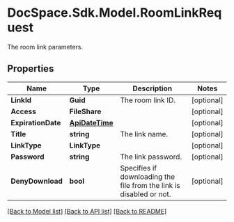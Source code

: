 # DocSpace.Sdk.Model.RoomLinkRequest
The room link parameters.

## Properties

Name | Type | Description | Notes
------------ | ------------- | ------------- | -------------
**LinkId** | **Guid** | The room link ID. | [optional] 
**Access** | **FileShare** |  | [optional] 
**ExpirationDate** | [**ApiDateTime**](ApiDateTime.md) |  | [optional] 
**Title** | **string** | The link name. | [optional] 
**LinkType** | **LinkType** |  | [optional] 
**Password** | **string** | The link password. | [optional] 
**DenyDownload** | **bool** | Specifies if downloading the file from the link is disabled or not. | [optional] 

[[Back to Model list]](../README.md#documentation-for-models) [[Back to API list]](../README.md#documentation-for-api-endpoints) [[Back to README]](../README.md)

